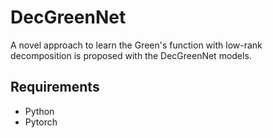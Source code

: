 # DecGreenNet 

A novel approach to learn the Green's function with low-rank decomposition is proposed with the DecGreenNet models. 


## Requirements
- Python
- Pytorch



